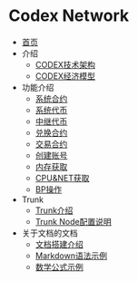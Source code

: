 # Codex Network

- [首页](README.md)
- 介绍
  - [CODEX技术架构](zh-cn/codex-tech-doc.md)
  - [CODEX经济模型](zh-cn/codex-modelv1.md)
- 功能介绍
  - [系统合约](zh-cn/contract/System/System.md)
  - [系统代币](zh-cn/contract/token/force.token.md)
  - [中继代币](zh-cn/contract/token/relay.token.md)
  - [兑换合约](zh-cn/contract/transaction/bridge.md)
  - [交易合约](zh-cn/contract/transaction/match.md)
  - [创建账号](zh-cn/contract/System/newaccount.md)
  - [内存获取](zh-cn/contract/System/ram.md)
  - [CPU&NET获取](zh-cn/contract/System/cpu&net.md)
  - [BP操作](zh-cn/contract/System/producer.md)
- Trunk
  - [Trunk介绍](zh-cn/trunk/intro-trunk.md)
  - [Trunk Node配置说明](zh-cn/trunk/config-trunk.md)
- 关于文档的文档
  - [文档搭建介绍](example/doc_introduction.md)
  - [Markdown语法示例](example/example.md)
  - [数学公式示例](example/example_maths.md)
